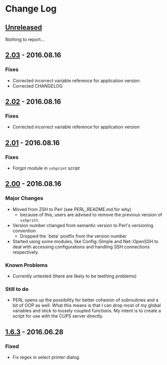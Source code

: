 # Change Log

## [Unreleased]
Nothing to report...

## [2.03] - 2016.08.16
### **Fixes**
- Corrected incorrect variable reference for application version
- Corrected CHANGELOG

## [2.02] - 2016.08.16
### **Fixes**
- Corrected incorrect variable reference for application version

## [2.01] - 2016.08.16
### **Fixes**
- Forgot module in `sshprint` script

## [2.00] - 2016.08.16
### **Major Changes**
- Moved from ZSH to Perl (see PERL_README.md for why)
  - because of this, users are advised to remove the previous version of
    `sshprint`.
- Version number changed from semantic version to Perl's versioning convention
  - Dropped the `beta' postfix from the version number
- Started using some modules, like Config::Simple and Net::OpenSSH to deal with
  accessing configurations and handling SSH connections respectively.

### **Known Problems**
- Currently untested (there are likely to be teething problems)

### **Still to do**
- PERL opens up the possibility for better cohesion of subroutines and a bit of
  OOP as well. What this means is that I can drop most of my global variables
  and stick to loosely coupled functions. My intent is to create a script for
  use with the CUPS server directly.

## [1.6.3] - 2016.06.28
### Fixed
- Fix regex in select printer dialog.

[Unreleased]: https://github.com/hv15/sshprint/compare/2.03...HEAD
[2.03]: https://github.com/hv15/sshprint/compare/2.02...2.03
[2.02]: https://github.com/hv15/sshprint/compare/2.01...2.02
[2.01]: https://github.com/hv15/sshprint/compare/2.00...2.01
[2.00]: https://github.com/hv15/sshprint/compare/1.6.3-beta...2.00
[1.6.3]: https://github.com/hv15/sshprint/compare/1.6.2-beta...1.6.3-beta
